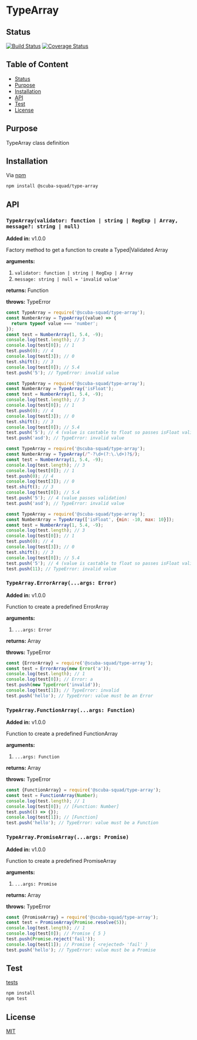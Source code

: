# TypeArray

<a name="status"></a>
## Status
[![Build Status](https://travis-ci.org/scub45t3v3/TypeArray.svg?branch=master)](https://travis-ci.org/scub45t3v3/TypeArray)
[![Coverage Status](https://coveralls.io/repos/github/scub45t3v3/TypeArray/badge.svg)](https://coveralls.io/github/scub45t3v3/TypeArray)

<a name="toc"></a>
## Table of Content
  * [Status](#status)
  * [Purpose](#purpose)
  * [Installation](#installation)
  * [API](#api)
  * [Test](#test)
  * [License](#license)

<a name="purpose"></a>
## Purpose
TypeArray class definition

<a name="installation"></a>
## Installation
Via [npm](https://www.npmjs.com/)

```bash
npm install @scuba-squad/type-array
```

<a name="api"></a>
## API
### `TypeArray(validator: function | string | RegExp | Array, message?: string | null)`
**Added in:** v1.0.0

Factory method to get a function to create a Typed|Validated Array

**arguments:**
1. `validator: function | string | RegExp | Array`
2. `message: string | null = 'invalid value'`

**returns:** Function

**throws:** TypeError

```javascript
const TypeArray = require('@scuba-squad/type-array');
const NumberArray = TypeArray((value) => {
  return typeof value === 'number';
});
const test = NumberArray(1, 5.4, -9);
console.log(test.length); // 3
console.log(test[0]); // 1
test.push(0); // 4
console.log(test[3]); // 0
test.shift(); // 3
console.log(test[0]); // 5.4
test.push('5'); // TypeError: invalid value
```

```javascript
const TypeArray = require('@scuba-squad/type-array');
const NumberArray = TypeArray('isFloat');
const test = NumberArray(1, 5.4, -9);
console.log(test.length); // 3
console.log(test[0]); // 1
test.push(0); // 4
console.log(test[3]); // 0
test.shift(); // 3
console.log(test[0]); // 5.4
test.push('5'); // 4 (value is castable to float so passes isFloat validation)
test.push('asd'); // TypeError: invalid value
```

```javascript
const TypeArray = require('@scuba-squad/type-array');
const NumberArray = TypeArray(/^-?\d+(?:\.\d+)?$/);
const test = NumberArray(1, 5.4, -9);
console.log(test.length); // 3
console.log(test[0]); // 1
test.push(0); // 4
console.log(test[3]); // 0
test.shift(); // 3
console.log(test[0]); // 5.4
test.push('5'); // 4 (value passes validation)
test.push('asd'); // TypeError: invalid value
```

```javascript
const TypeArray = require('@scuba-squad/type-array');
const NumberArray = TypeArray(['isFloat', {min: -10, max: 10}]);
const test = NumberArray(1, 5.4, -9);
console.log(test.length); // 3
console.log(test[0]); // 1
test.push(0); // 4
console.log(test[3]); // 0
test.shift(); // 3
console.log(test[0]); // 5.4
test.push('5'); // 4 (value is castable to float so passes isFloat validation)
test.push(11); // TypeError: invalid value
```

### `TypeArray.ErrorArray(...args: Error)`
**Added in:** v1.0.0

Function to create a predefined ErrorArray

**arguments:**
1. `...args: Error`

**returns:** Array

**throws:** TypeError

```javascript
const {ErrorArray} = require('@scuba-squad/type-array');
const test = ErrorArray(new Error('a'));
console.log(test.length); // 1
console.log(test[0]); // Error: a
test.push(new TypeError('invalid'));
console.log(test[1]); // TypeError: invalid
test.push('hello'); // TypeError: value must be an Error
```

### `TypeArray.FunctionArray(...args: Function)`
**Added in:** v1.0.0

Function to create a predefined FunctionArray

**arguments:**
1. `...args: Function`

**returns:** Array

**throws:** TypeError

```javascript
const {FunctionArray} = require('@scuba-squad/type-array');
const test = FunctionArray(Number);
console.log(test.length); // 1
console.log(test[0]); // [Function: Number]
test.push(() => {});
console.log(test[1]); // [Function]
test.push('hello'); // TypeError: value must be a Function
```

### `TypeArray.PromiseArray(...args: Promise)`
**Added in:** v1.0.0

Function to create a predefined PromiseArray

**arguments:**
1. `...args: Promise`

**returns:** Array

**throws:** TypeError

```javascript
const {PromiseArray} = require('@scuba-squad/type-array');
const test = PromiseArray(Promise.resolve(5));
console.log(test.length); // 1
console.log(test[0]); // Promise { 5 }
test.push(Promise.reject('fail'));
console.log(test[1]); // Promise { <rejected> 'fail' }
test.push('hello'); // TypeError: value must be a Promise
```

<a name="test"></a>
## Test
[tests](TEST.md)
```bash
npm install
npm test
```

<a name="license"></a>
## License
[MIT](LICENSE)